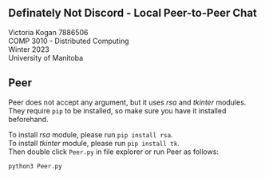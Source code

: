 ## Definately Not Discord - Local Peer-to-Peer Chat

Victoria Kogan 7886506\
COMP 3010 - Distributed Computing\
Winter 2023\
University of Manitoba

## Peer

Peer does not accept any argument, but it uses *rsa* and *tkinter* modules. They require `pip` to be installed, so make sure you have it installed beforehand.

To install *rsa* module, please run `pip install rsa`.\
To install *tkinter* module, please run `pip install tk`.\
Then double click `Peer.py` in file explorer or run Peer as follows:

```
python3 Peer.py
```
